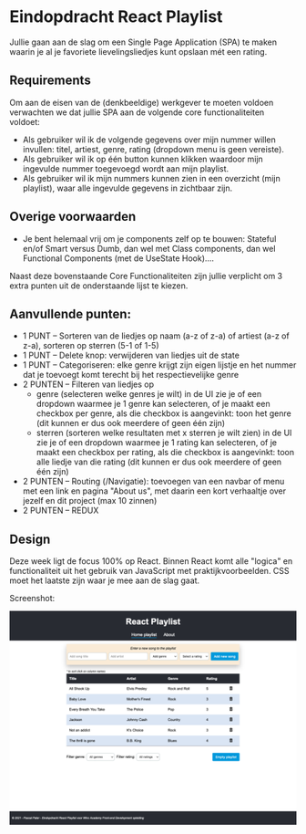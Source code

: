 # Eindopdracht React Playlist

Jullie gaan aan de slag om een Single Page Application (SPA) te maken waarin je al je favoriete lievelingsliedjes kunt opslaan mét een rating.

## Requirements

Om aan de eisen van de (denkbeeldige) werkgever te moeten voldoen verwachten we dat jullie SPA aan de volgende core functionaliteiten voldoet:

- Als gebruiker wil ik de volgende gegevens over mijn nummer willen invullen: titel, artiest, genre, rating (dropdown menu is geen vereiste).
- Als gebruiker wil ik op één button kunnen klikken waardoor mijn ingevulde nummer toegevoegd wordt aan mijn playlist.
- Als gebruiker wil ik mijn nummers kunnen zien in een overzicht (mijn playlist), waar alle ingevulde gegevens in zichtbaar zijn.

## Overige voorwaarden

- Je bent helemaal vrij om je components zelf op te bouwen: Stateful en/of Smart versus Dumb, dan wel met Class components, dan wel Functional Components (met de UseState Hook)....

Naast deze bovenstaande Core Functionaliteiten zijn jullie verplicht om 3 extra punten uit de onderstaande lijst te kiezen.

## Aanvullende punten:

- 1 PUNT – Sorteren van de liedjes op naam (a-z of z-a) of artiest (a-z of z-a), sorteren op sterren (5-1 of 1-5)
- 1 PUNT – Delete knop: verwijderen van liedjes uit de state
- 1 PUNT – Categoriseren: elke genre krijgt zijn eigen lijstje en het nummer dat je toevoegt komt terecht bij het respectievelijke genre
- 2 PUNTEN – Filteren van liedjes op
    - genre (selecteren welke genres je wilt) in de UI zie je of een dropdown waarmee je 1 genre kan selecteren, of je maakt een checkbox per genre, als die checkbox is aangevinkt: toon het genre (dit kunnen er dus ook meerdere of geen één zijn)
    - sterren (sorteren welke resultaten met x sterren je wilt zien) in de UI zie je of een dropdown waarmee je 1 rating kan selecteren, of je maakt een checkbox per rating, als die checkbox is aangevinkt: toon alle liedje van die rating (dit kunnen er dus ook meerdere of geen één zijn)
- 2 PUNTEN – Routing (/Navigatie): toevoegen van een navbar of menu met een link en pagina "About us", met daarin een kort verhaaltje over jezelf en dit project (max 10 zinnen)
- 2 PUNTEN – REDUX

## Design 

Deze week ligt de focus 100% op React. Binnen React komt alle "logica" en functionaliteit uit het gebruik van JavaScript met praktijkvoorbeelden. CSS moet het laatste zijn waar je mee aan de slag gaat.


Screenshot:

![React Playlist](./Screenshot-React-App.png)
